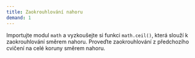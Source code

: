 ```yaml
---  
title: Zaokrouhlování nahoru  
demand: 1
---  
```


Importujte modul `math` a vyzkoušejte si funkci `math.ceil()`, která slouží k
zaokrouhlování směrem nahoru. Proveďte zaokrouhlování z předchozího cvičení na
celé koruny směrem nahoru.

